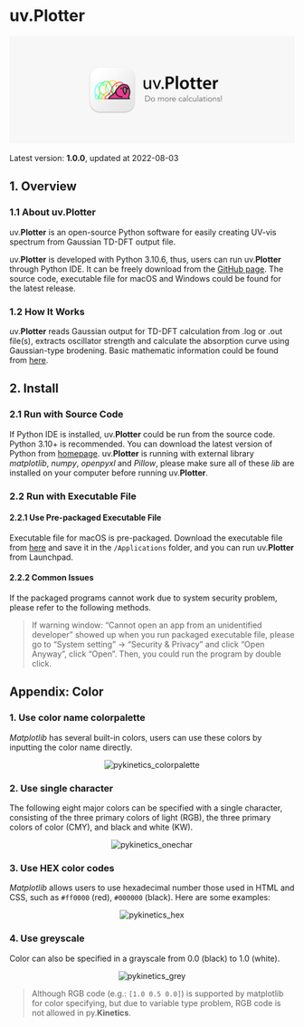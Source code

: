 # uv.Plotter
![](./assets/uvPlotter_wide.png)

Latest version: **1.0.0**, updated at 2022-08-03

## 1. Overview

### 1.1 About uv.Plotter

uv.**Plotter** is an open-source Python software for easily creating UV-vis spectrum from
Gaussian TD-DFT output file.

uv.**Plotter** is developed with Python 3.10.6, thus, users can run uv.**Plotter** through Python IDE. 
It can be freely download from the [GitHub page](https://github.com/wongzit/uvPlotter). The source code, 
executable file for macOS and Windows could be found for the latest release.

### 1.2 How It Works

uv.**Plotter** reads Gaussian output for TD-DFT calculation from .log or .out file(s), extracts oscillator 
strength and calculate the absorption curve using Gaussian-type brodening. Basic mathematic information could 
be found from [here](https://gaussian.com/uvvisplot/).

## 2. Install

### 2.1 Run with Source Code
If Python IDE is installed, uv.**Plotter** could be run from the source code. Python 3.10+ is 
recommended. You can download the latest version of Python from [homepage](https://www.python.org). 
uv.**Plotter** is running with external library *matplotlib*, *numpy*, *openpyxl* and *Pillow*, 
please make sure all of these *lib* are installed on your computer before running uv.**Plotter**.

### 2.2 Run with Executable File

#### 2.2.1 Use Pre-packaged Executable File

Executable file for macOS is pre-packaged. Download the executable file from [here](https://drive.google.com/drive/folders/1R4a3_g4UJeRxrL_nqazdxVGyOfrwSXdE?usp=sharing) and save it in the `/Applications` 
folder, and you can run uv.**Plotter** from Launchpad.

#### 2.2.2 Common Issues

If the packaged programs cannot work due to system security problem, please refer to the following methods.

> If warning window: “Cannot open an app from an unidentified developer” showed up when you run packaged 
> executable file, please go to “System setting” -> “Security & Privacy” and click “Open Anyway”, click “Open”. 
> Then, you could run the program by double click.


## Appendix: Color

### 1. Use color name colorpalette

*Matplotlib* has several built-in colors, users can use these colors by inputting the color name directly.

<p align="center">
<img alt="pykinetics_colorpalette" src="/assets/pyKinetics/colorpalette.png">
</p>

### 2. Use single character

The following eight major colors can be specified with a single character, consisting of the 
three primary colors of light (RGB), the three primary colors of color (CMY), and black and white (KW).

<p align="center">
<img alt="pykinetics_onechar" src="/assets/pyKinetics/onechar.png">
</p>

### 3. Use HEX color codes

*Matplotlib* allows users to use hexadecimal number those used in HTML and CSS, 
such as `#ff0000` (red), `#000000` (black). Here are some examples:

<p align="center">
<img alt="pykinetics_hex" src="/assets/pyKinetics/hex.png">
</p>

### 4. Use greyscale

Color can also be specified in a grayscale from 0.0 (black) to 1.0 (white).

<p align="center">
<img alt="pykinetics_grey" src="/assets/pyKinetics/grey.png">
</p>

> Although RGB code (e.g.: `[1.0 0.5 0.0]`) is supported by matplotlib for color specifying, but due 
to variable type problem, RGB code is not allowed in py.**Kinetics**.


